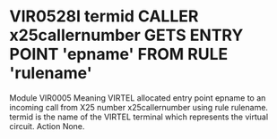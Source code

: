 # VIR0528I termid CALLER x25callernumber GETS ENTRY POINT 'epname' FROM RULE 'rulename'
Module
    VIR0005
Meaning
    VIRTEL allocated entry point epname to an incoming call from X25 number x25callernumber using rule rulename. termid is the name of the VIRTEL terminal which represents the virtual circuit.
Action
    None.
